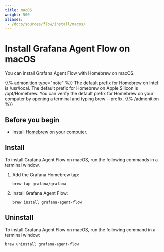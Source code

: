 ```yaml
---
title: macOS
weight: 500
aliases:
 - /docs/sources/flow/install/macos/
---
```


# Install Grafana Agent Flow on macOS

You can install Grafana Agent Flow with Homebrew on macOS.

{{% admonition type="note" %}}
The default prefix for Homebrew on Intel is /usr/local. The default prefix for Homebrew on Apple Silicon is /opt/Homebrew. You can verify the default prefix for Homebrew on your computer by opening a terminal and typing brew --prefix.
{{% /admonition %}}

## Before you begin

* Install [Homebrew][] on your computer.

[Homebrew]: https://brew.sh

## Install

To install Grafana Agent Flow on macOS, run the following commands in a terminal window.

1. Add the Grafana Homebrew tap:

   ```shell
   brew tap grafana/grafana
   ```

1. Install Grafana Agent Flow:

   ```shell
   brew install grafana-agent-flow
   ```
## Uninstall

To install Grafana Agent Flow on macOS, run the following command in a terminal window:

```shell
brew uninstall grafana-agent-flow
```
